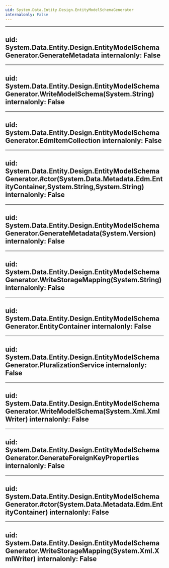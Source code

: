 ```yaml
---
uid: System.Data.Entity.Design.EntityModelSchemaGenerator
internalonly: False
---
```


---
uid: System.Data.Entity.Design.EntityModelSchemaGenerator.GenerateMetadata
internalonly: False
---

---
uid: System.Data.Entity.Design.EntityModelSchemaGenerator.WriteModelSchema(System.String)
internalonly: False
---

---
uid: System.Data.Entity.Design.EntityModelSchemaGenerator.EdmItemCollection
internalonly: False
---

---
uid: System.Data.Entity.Design.EntityModelSchemaGenerator.#ctor(System.Data.Metadata.Edm.EntityContainer,System.String,System.String)
internalonly: False
---

---
uid: System.Data.Entity.Design.EntityModelSchemaGenerator.GenerateMetadata(System.Version)
internalonly: False
---

---
uid: System.Data.Entity.Design.EntityModelSchemaGenerator.WriteStorageMapping(System.String)
internalonly: False
---

---
uid: System.Data.Entity.Design.EntityModelSchemaGenerator.EntityContainer
internalonly: False
---

---
uid: System.Data.Entity.Design.EntityModelSchemaGenerator.PluralizationService
internalonly: False
---

---
uid: System.Data.Entity.Design.EntityModelSchemaGenerator.WriteModelSchema(System.Xml.XmlWriter)
internalonly: False
---

---
uid: System.Data.Entity.Design.EntityModelSchemaGenerator.GenerateForeignKeyProperties
internalonly: False
---

---
uid: System.Data.Entity.Design.EntityModelSchemaGenerator.#ctor(System.Data.Metadata.Edm.EntityContainer)
internalonly: False
---

---
uid: System.Data.Entity.Design.EntityModelSchemaGenerator.WriteStorageMapping(System.Xml.XmlWriter)
internalonly: False
---
